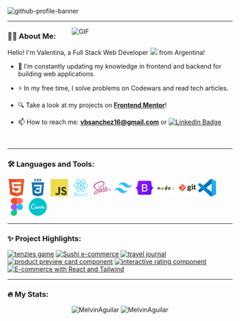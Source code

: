 ![github-profile-banner](https://user-images.githubusercontent.com/101603773/215284046-6ff01b42-a9e4-4553-ae21-5dd4f47aac91.png)

---

<img align="right" alt="GIF" src="https://media.giphy.com/media/ZDTbix65Me1YDNLDF3/giphy.gif" width="360px"/>

### 👩‍💻 About Me:

Hello! I'm Valentina, a Full Stack Web Developer <img src="https://media.giphy.com/media/WUlplcMpOCEmTGBtBW/giphy.gif" width="30"> from Argentina!

- 🌱 I’m constantly updating my knowledge in frontend and backend for building web applications.

- ⚡ In my free time, I solve problems on Codewars and read tech articles.

- 🔍 Take a look at my projects on [**Frontend Mentor**](https://www.frontendmentor.io/profile/ValentinaBS)!

- 📫 How to reach me: **vbsanchez16@gmail.com** or <a href="https://www.linkedin.com/in/valentina-belen-sanchez/" >
      <img src="https://img.shields.io/badge/LinkedIn-blue?style=for-the-badge&logo=linkedin&logoColor=white" alt="LinkedIn Badge"/>
    </a>

<br>

---



### 🛠️ Languages and Tools:

<div>
  <img src="https://github.com/devicons/devicon/blob/master/icons/html5/html5-original.svg" title="HTML5" alt="HTML" width="40" height="40"/>&nbsp;
  <img src="https://github.com/devicons/devicon/blob/master/icons/css3/css3-plain-wordmark.svg" title="CSS3" alt="CSS" width="40" height="40"/>&nbsp;
  <img src="https://github.com/devicons/devicon/blob/master/icons/javascript/javascript-original.svg" title="JavaScript" alt="JavaScript" width="40" height="40"/>&nbsp;
  <img src="https://github.com/devicons/devicon/blob/master/icons/react/react-original-wordmark.svg" title="React" alt="React" width="40" height="40"/>&nbsp;
   <img src="https://github.com/devicons/devicon/blob/master/icons/sass/sass-original.svg" title="SASS" alt="SASS" width="40" height="40"/>&nbsp;
  <img src="https://github.com/devicons/devicon/blob/master/icons/tailwindcss/tailwindcss-plain.svg" title="Tailwind" alt="Tailwind" width="40" height="40"/>&nbsp;
  <img src="https://github.com/devicons/devicon/blob/master/icons/bootstrap/bootstrap-original.svg" title="Bootstrap" alt="Bootstrap" width="40" height="40"/>&nbsp;
  <img src="https://github.com/devicons/devicon/blob/master/icons/nodejs/nodejs-original-wordmark.svg" title="NodeJS" alt="NodeJS" width="40" height="40"/>&nbsp;
  <img src="https://github.com/devicons/devicon/blob/master/icons/git/git-original-wordmark.svg" title="Git" **alt="Git" width="40" height="40"/>
  <img src="https://github.com/devicons/devicon/blob/master/icons/vscode/vscode-original.svg" title="VScode" alt="VScode" width="40" height="40"/>&nbsp;
  <img src="https://github.com/devicons/devicon/blob/master/icons/figma/figma-original.svg" title="Figma" alt="Figma" width="40" height="40"/>&nbsp;
  <img src="https://github.com/devicons/devicon/blob/master/icons/canva/canva-original.svg" title="Canva" alt="Canva" width="40" height="40"/>&nbsp;
</div>


---

### ✨ Project Highlights:

<a href="https://github.com/ValentinaBS/tenzies"><img width="320" src="https://github-readme-stats.vercel.app/api/pin/?username=ValentinaBS&repo=tenzies&theme=react&bg_color=161B22&title_color=58A6FF&hide_border=true&icon_color=F8D866&show_icons=false&show_description=false" alt="tenzies game"></a>
<a href="https://github.com/ValentinaBS/EntregaFinal-KibouSushi-Sanchez"><img width="320" src="https://github-readme-stats.vercel.app/api/pin/?username=ValentinaBS&repo=kibou-sushi&theme=react&bg_color=161B22&title_color=58A6FF&hide_border=true&icon_color=F8D866&show_icons=false&show_description=false" alt="Sushi e-commerce"></a>
<a href="https://github.com/ValentinaBS/travel-journal"><img width="320" src="https://github-readme-stats.vercel.app/api/pin/?username=ValentinaBS&repo=travel-journal&theme=react&bg_color=161B22&title_color=58A6FF&hide_border=true&icon_color=F8D866&show_icons=false&show_description=false" alt="travel journal"></a>
<a href="https://github.com/ValentinaBS/product-preview-card-component"><img width="320" src="https://github-readme-stats.vercel.app/api/pin/?username=ValentinaBS&repo=product-preview-card-component&theme=react&bg_color=161B22&title_color=58A6FF&hide_border=true&icon_color=F8D866&show_icons=false&show_description=false" alt="product preview card component"></a>
<a href="https://github.com/ValentinaBS/interactive-rating-component"><img width="320" src="https://github-readme-stats.vercel.app/api/pin/?username=ValentinaBS&repo=interactive-rating-component&theme=react&bg_color=161B22&title_color=58A6FF&hide_border=true&icon_color=F8D866&show_icons=false&show_description=false" alt="interactive rating component"></a>
<a href="https://github.com/Analia-Ramos/numen-project"><img width="320" src="https://github-readme-stats.vercel.app/api/pin/?username=Analia-Ramos&repo=numen-project&theme=react&bg_color=161B22&title_color=58A6FF&hide_border=true&icon_color=F8D866&show_icons=false&show_description=false" alt="E-commerce with React and Tailwind"></a>

---

### 🔥 My Stats:
<p align="center">
<img src="https://github-readme-stats.vercel.app/api?username=ValentinaBS&show_icons=true&theme=tokyonight&count_private=true" alt="MelvinAguilar" width="420"/>&nbsp;<img src="https://github-readme-stats.vercel.app/api/top-langs/?username=ValentinaBS&layout=compact&theme=tokyonight" alt="MelvinAguilar" height="165">
</p>


